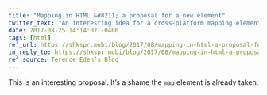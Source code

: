 ```yaml
---
title: "Mapping in HTML &#8211; a proposal for a new element"
twitter_text: "An interesting idea for a cross-platform mapping element in HTML"
date: 2017-08-25 14:14:07 -0400
tags: [html]
ref_url: https://shkspr.mobi/blog/2017/08/mapping-in-html-a-proposal-for-a-new-element/
in_reply_to: https://shkspr.mobi/blog/2017/08/mapping-in-html-a-proposal-for-a-new-element/
ref_source: Terence Eden’s Blog
---
```


This is an interesting proposal. It’s a shame the `map` element is already taken.